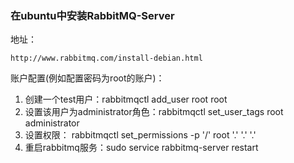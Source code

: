 ### 在ubuntu中安装RabbitMQ-Server
地址：
```http request
http://www.rabbitmq.com/install-debian.html
```
账户配置(例如配置密码为root的账户)：
1. 创建一个test用户：rabbitmqctl add_user root root
2. 设置该用户为administrator角色：rabbitmqctl set_user_tags root  administrator
3. 设置权限： rabbitmqctl  set_permissions  -p  '/'  root '.' '.' '.'
4. 重启rabbitmq服务：sudo service rabbitmq-server restart